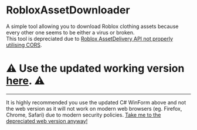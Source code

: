 # RobloxAssetDownloader
A simple tool allowing you to download Roblox clothing assets because every other one seems to be either a virus or broken.<br>
This tool is depreciated due to [Roblox AssetDelivery API not properly utilising CORS](https://devforum.roblox.com/t/cors-error-on-users-api/1614679/6).

# ⚠️ Use the updated working version [here](https://github.com/uDMBK/RobloxAssetDownloader-CSharp). ⚠️

<hr>

It is highly recommended you use the updated C# WinForm above and not the web version as it will not work on modern web browsers (eg. Firefox, Chrome, Safari) due to modern security policies.
[Take me to the depreciated web version anyway!](https://dmbkdevelopment.com/RobloxAssetDownloader)
